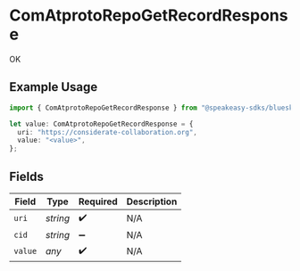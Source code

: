 # ComAtprotoRepoGetRecordResponse

OK

## Example Usage

```typescript
import { ComAtprotoRepoGetRecordResponse } from "@speakeasy-sdks/bluesky/models/operations";

let value: ComAtprotoRepoGetRecordResponse = {
  uri: "https://considerate-collaboration.org",
  value: "<value>",
};
```

## Fields

| Field              | Type               | Required           | Description        |
| ------------------ | ------------------ | ------------------ | ------------------ |
| `uri`              | *string*           | :heavy_check_mark: | N/A                |
| `cid`              | *string*           | :heavy_minus_sign: | N/A                |
| `value`            | *any*              | :heavy_check_mark: | N/A                |